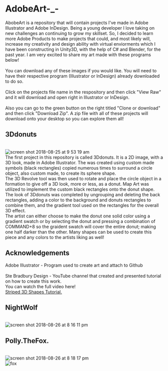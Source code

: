 # AdobeArt-_-
AbobeArt is a repository that will contain projects I've made in Adobe Illustrator and Adobe InDesign. Being a young developer I love taking on new challenges an continuing to grow my skillset. So, I decided to learn more Adobe Products to make projects that could, and most likely will, increase my creativity and design ability with virtual enviorments which I have been constructing in Unity3D, with the help of C# and Blender, for the past year. I am very excited to share my art made with these programs below!
<br />
<br /> You can download any of these images if you would like. You will need to have their respective program (Illustrator or InDesign) already downloaded to do so.
<br />
<br /> Click on the projects file name in the respository and then click "View Raw" and it will download and open right in Illustrator or InDesign.
<br />
<br /> Also you can go to the green button on the right titled "Clone or download" and then click "Download Zip". A zip file with all of these projects will download onto your desktop so you can explore them all!
## 3Ddonuts
<br /> ![screen shot 2018-08-25 at 9 53 19 am](https://user-images.githubusercontent.com/35173600/44618902-c0c64400-a84c-11e8-9cc8-6345aa4795fd.png)
<br /> The first project in this repository is called 3Ddonuts. It is a 2D image, with a 3D look, made in Adobe Illustrator. The was created using custom made symbols (black rectangles) copied numerous times to surround a circle object, also custom made, to create its sphere shape. 
<br /> The 3D Revolve tool was then used to rotate and place the circle object in a formation to give off a 3D look, more or less, as a donut. Map Art was utilized to implement the custom black rectangles onto the donut shape.
<br /> The look of 3Ddonuts was completed by ungrouping and deleting the back rectangles, adding a color to the background and donuts rectangles to combine them, and the gradient tool used on the rectangles for the overall 3D effect.
<br /> The artist can either choose to make the donut one solid color using a gradient swatch or by selecting the donut and pressing a combination of COMMAND+8 so the graident swatch will cover the entire donut; making one half darker than the other. Many shapes can be used to create this piece and any colors to the artists liking as well!
## Acknowledgements
Adobe Illustrator - Program used to create art and attach to Github
<br />
<br /> Ste Bradbury Design - YouTube channel that created and presented tutorial on how to create this work.
<br /> You can watch the full video here!
<br /> [Striped 3D Shapes Tutorial.](https://www.youtube.com/watch?v=hmzlNvqziVI "YouTube")
## NightWolf
<br /> ![screen shot 2018-08-26 at 8 16 11 pm](https://user-images.githubusercontent.com/35173600/44634865-0c700f00-a96d-11e8-9e5c-bcb6c44a021f.png)
## Polly.TheFox.
<br /> ![screen shot 2018-08-26 at 8 18 17 pm](https://user-images.githubusercontent.com/35173600/44634884-49d49c80-a96d-11e8-801d-c11e09832ffb.png)
<br /> ![fox](https://user-images.githubusercontent.com/35173600/44634892-55c05e80-a96d-11e8-9302-2099856f4b33.jpg)


